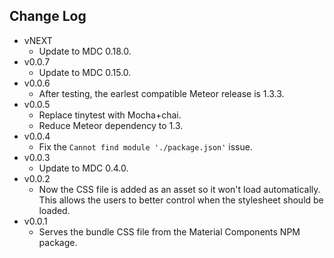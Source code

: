 Change Log
------------------------------------------------------------------------------
* vNEXT
    * Update to MDC 0.18.0.
* v0.0.7
    * Update to MDC 0.15.0.
* v0.0.6
    * After testing, the earlest compatible Meteor release is 1.3.3.
* v0.0.5
    * Replace tinytest with Mocha+chai.
    * Reduce Meteor dependency to 1.3.
* v0.0.4
    * Fix the `Cannot find module './package.json'` issue.
* v0.0.3
    * Update to MDC 0.4.0.
* v0.0.2
    * Now the CSS file is added as an asset so it won't load automatically. This allows the users to better control when the stylesheet should be loaded.
* v0.0.1
    * Serves the bundle CSS file from the Material Components NPM package.
